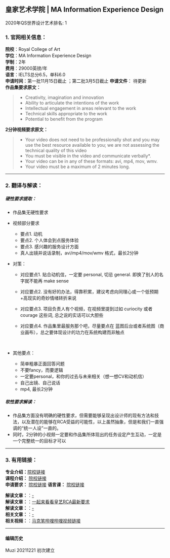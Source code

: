 ## 皇家艺术学院 | MA Information Experience Design

2020年QS世界设计艺术排名: 1  

### 1. 官网相关信息：

**院校**：Royal College of Art  
**学位**：MA Information Experience Design  
**学制**：2年  
**费用**：29000英镑/年  
**语言**：IELTS总分6.5，单科6.0  
**申请时间**：第一批11月15日截止 ；第二批3月5日截止
**申请文件**： 待更新  
**作品集要求原文：**   

> - Creativity, imagination and innovation  
> - Ability to articulate the intentions of the work  
> - Intellectual engagement in areas relevant to the work  
> - Technical skills appropriate to the work
> - Potential to benefit from the program   



**2分钟视频要求原文：**   




> -  Your video does not need to be professionally shot and you may use the best resource available to you; we are not assessing the technical quality of this video
> -  You must be visible in the video and communicate verbally*.
> -  Your video can be in any of these formats: avi, mp4, mov, wmv.
> -  Your video must be a maximum of 2 minutes long.




---


### 2. 翻译与解读：

##### 硬性要求提取：
- 作品集无硬性要求  


- 视频部分要求

  - 要点1. 动机
  - 要点2. 个人体会到点服务体验
  - 要点3. 感兴趣的服务设计方面
  - 真人出镜并说话录制，avi/mp4/mov/wmv 格式，最长2分钟



- 对策：

  - 对应要点1. 贴合动机信，一定要 personal, 切忌 general. 即换了别人的名字就不能再 make sense  
  - 对应要点2. 没有好的办法，得靠积累，建议考虑向同理心或一个低预期+高现实的奇妙情绪转折来说  
  - 对应要点3. 项目负责人有个视频，在视频里提到过如 curiocity 或者 courage 这些词, 总之说的实话可以大胆些  
  - 对应要点4. 作品集里最服务那个吧，尽量要点在 蓝图后台或者系统图（商业画布），总之要体现设计的功力在系统构建而非触点    

    ​    
- 其他要点：

  - 简单粗暴正面回答问题
  - 不要fancy，而要逻辑
  - 一定要personal，和你的过去与未来相关（想一想CV和动机信）
  - 自己出镜、自己说话
  - mp4, 最长2分钟

##### 软性要求解读：
- 作品集方面没有明确的硬性要求，但需要能够呈现出设计师的现有方法和技法，以及潜在的能够在RCA受益的可能性，以上虽然抽象，但是和我们一直强调的“统一人设”一直的。
- 同时，2分钟的小视频一定要和作品集所体现出的任务设定产生互动，一定是一个完整统一的目标才可以


---


### 3. 有用链接：

**专业介绍：**[院校链接](https://www.rca.ac.uk/schools/school-of-communication/ied/)  
**课程介绍：** [院校链接](https://www.rca.ac.uk/schools/school-of-communication/ied/)  
**申请要求：** [院校链接](https://www.rca.ac.uk/studying-at-the-rca/apply/entrance-requirements/ma-entrance-requirements/)
**语言课：** [院校链接](https://www.rca.ac.uk/studying-at-the-rca/support/learning-support/english-for-academic-purposes/)

**解读文章：**：[-](http://www.makebi.net/28018.html)  
**解读文章：**：[一起来看看皇艺RCA最新要求](http://www.makebi.net/38630.html)  
**解读文章：**：[-](http://www.makebi.net/38830.html)  
**相关文章：**：[-](http://www.makebi.net/38406.html)  
**相关视频：**：[马克笔哔哩哔哩视频链接](https://www.bilibili.com/video/av22598279)  



---


#### 编辑历史

Muzi 20211221 初次建立
